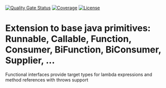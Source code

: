 [![Quality Gate Status](https://sonarcloud.io/api/project_badges/measure?project=sftwnd_crayfish_common_functional&metric=alert_status)](https://sonarcloud.io/summary/new_code?id=sftwnd_crayfish_common_functional) [![Coverage](https://sonarcloud.io/api/project_badges/measure?project=sftwnd_crayfish_common_functional&metric=coverage)](https://sonarcloud.io/summary/new_code?id=sftwnd_crayfish_common_functional) [![License](https://img.shields.io/github/license/sftwnd/crayfish-common-crc)](https://github.com/sftwnd/crayfish-common-crc/blob/master/LICENSE)

# Extension to base java primitives: Runnable, Callable, Function, Consumer, BiFunction, BiConsumer, Supplier, ...

Functional interfaces provide target types for lambda expressions and method references with throws support

